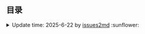 ## 目录

<details><summary>Update time: 2025-6-22 by <a href="https://github.com/yanyue404/issues2md">issues2md</a> :sunflower:</summary>

## 分类

- [**唯独基督**](#唯独基督)
- [**软件工程师的自我修养**](#软件工程师的自我修养)
- [**音乐爱好者**](#音乐爱好者)
- [**剪贴板**](#剪贴板)
- [**专题学习计划**](#专题学习计划)
- [**前端工程**](#前端工程)
- [**观点与感想**](#观点与感想)
- [**JavaScript**](#JavaScript)
- [**前端体系**](#前端体系)
- [**Css**](#Css)
- [**语思**](#语思)
- [**杂物间**](#杂物间)
- [**项目与业务**](#项目与业务)
- [**框架和类库**](#框架和类库)
- [**文学爱好者**](#文学爱好者)

## 文章

### 唯独基督

- [数算自己的日子](https://github.com/yanyue404/blog/issues/294) <span style="background: #e1f5fe; color: #0277bd; padding: 2px 6px; border-radius: 10px; font-size: 0.8em;">2025-04</span>
- [圣经是关乎神的](https://github.com/yanyue404/blog/issues/293) <span style="background: #e1f5fe; color: #0277bd; padding: 2px 6px; border-radius: 10px; font-size: 0.8em;">2025-03</span>
- [在短视频时代赎回光阴](https://github.com/yanyue404/blog/issues/291) <span style="background: #e1f5fe; color: #0277bd; padding: 2px 6px; border-radius: 10px; font-size: 0.8em;">2025-01</span>
- [耶稣基督的福音 —— 人生二路](https://github.com/yanyue404/blog/issues/253) <span style="background: #e1f5fe; color: #0277bd; padding: 2px 6px; border-radius: 10px; font-size: 0.8em;">2023-05</span>
- [传道书历次讲道回顾](https://github.com/yanyue404/blog/issues/238) <span style="background: #e1f5fe; color: #0277bd; padding: 2px 6px; border-radius: 10px; font-size: 0.8em;">2022-08</span>
- [婚前准备完全手册](https://github.com/yanyue404/blog/issues/237) <span style="background: #e1f5fe; color: #0277bd; padding: 2px 6px; border-radius: 10px; font-size: 0.8em;">2022-08</span>
- [被福音支配的婚姻](https://github.com/yanyue404/blog/issues/234) <span style="background: #e1f5fe; color: #0277bd; padding: 2px 6px; border-radius: 10px; font-size: 0.8em;">2022-07</span>
- [亲爱的，我愿你知](https://github.com/yanyue404/blog/issues/220) <span style="background: #e1f5fe; color: #0277bd; padding: 2px 6px; border-radius: 10px; font-size: 0.8em;">2021-10</span>
- [顺应神的命定](https://github.com/yanyue404/blog/issues/219) <span style="background: #e1f5fe; color: #0277bd; padding: 2px 6px; border-radius: 10px; font-size: 0.8em;">2021-08</span>
- [三个属灵的勇士 - 王明道](https://github.com/yanyue404/blog/issues/218) <span style="background: #e1f5fe; color: #0277bd; padding: 2px 6px; border-radius: 10px; font-size: 0.8em;">2021-08</span>
- [王明道先生的一篇勉词](https://github.com/yanyue404/blog/issues/217) <span style="background: #e1f5fe; color: #0277bd; padding: 2px 6px; border-radius: 10px; font-size: 0.8em;">2021-08</span>
- [十一奉献](https://github.com/yanyue404/blog/issues/216) <span style="background: #e1f5fe; color: #0277bd; padding: 2px 6px; border-radius: 10px; font-size: 0.8em;">2021-08</span>
- [不要自欺](https://github.com/yanyue404/blog/issues/215) <span style="background: #e1f5fe; color: #0277bd; padding: 2px 6px; border-radius: 10px; font-size: 0.8em;">2021-08</span>
- [《重生真义》王明道](https://github.com/yanyue404/blog/issues/214) <span style="background: #e1f5fe; color: #0277bd; padding: 2px 6px; border-radius: 10px; font-size: 0.8em;">2021-07</span>
- [未知死，焉懂活？](https://github.com/yanyue404/blog/issues/212) <span style="background: #e1f5fe; color: #0277bd; padding: 2px 6px; border-radius: 10px; font-size: 0.8em;">2021-07</span>
- [王明道文集精选卷一之生活中的“小事”](https://github.com/yanyue404/blog/issues/211) <span style="background: #e1f5fe; color: #0277bd; padding: 2px 6px; border-radius: 10px; font-size: 0.8em;">2021-07</span>
- [人想要的和神想给的](https://github.com/yanyue404/blog/issues/210) <span style="background: #e1f5fe; color: #0277bd; padding: 2px 6px; border-radius: 10px; font-size: 0.8em;">2021-07</span>
- [基督徒可以吃猪肉吗？](https://github.com/yanyue404/blog/issues/208) <span style="background: #e1f5fe; color: #0277bd; padding: 2px 6px; border-radius: 10px; font-size: 0.8em;">2021-06</span>
- [“天国” 与 “一切”](https://github.com/yanyue404/blog/issues/207) <span style="background: #e1f5fe; color: #0277bd; padding: 2px 6px; border-radius: 10px; font-size: 0.8em;">2021-06</span>
- [青岛“行”](https://github.com/yanyue404/blog/issues/205) <span style="background: #e1f5fe; color: #0277bd; padding: 2px 6px; border-radius: 10px; font-size: 0.8em;">2021-05</span>
- [长不大的教会大男孩（转载）](https://github.com/yanyue404/blog/issues/201) <span style="background: #e1f5fe; color: #0277bd; padding: 2px 6px; border-radius: 10px; font-size: 0.8em;">2021-01</span>
- [旧约概论之《传道书》](https://github.com/yanyue404/blog/issues/192) <span style="background: #e1f5fe; color: #0277bd; padding: 2px 6px; border-radius: 10px; font-size: 0.8em;">2020-11</span>
- [盟约 —— 基督与教会&丈夫与妻子](https://github.com/yanyue404/blog/issues/191) <span style="background: #e1f5fe; color: #0277bd; padding: 2px 6px; border-radius: 10px; font-size: 0.8em;">2020-10</span>
- [哈巴谷书 —— 诚实向上帝发问并得到了回应](https://github.com/yanyue404/blog/issues/165) <span style="background: #e1f5fe; color: #0277bd; padding: 2px 6px; border-radius: 10px; font-size: 0.8em;">2020-08</span>
- [何谓基督徒? —— 陈鸽](https://github.com/yanyue404/blog/issues/162) <span style="background: #e1f5fe; color: #0277bd; padding: 2px 6px; border-radius: 10px; font-size: 0.8em;">2020-08</span>
- [等候神的亮光](https://github.com/yanyue404/blog/issues/158) <span style="background: #e1f5fe; color: #0277bd; padding: 2px 6px; border-radius: 10px; font-size: 0.8em;">2020-07</span>
- [一个基督徒应该有的样式](https://github.com/yanyue404/blog/issues/139) <span style="background: #e1f5fe; color: #0277bd; padding: 2px 6px; border-radius: 10px; font-size: 0.8em;">2020-03</span>
- [和你一起来走进《圣经》](https://github.com/yanyue404/blog/issues/138) <span style="background: #e1f5fe; color: #0277bd; padding: 2px 6px; border-radius: 10px; font-size: 0.8em;">2020-03</span>
- [圣经故事](https://github.com/yanyue404/blog/issues/135) <span style="background: #e1f5fe; color: #0277bd; padding: 2px 6px; border-radius: 10px; font-size: 0.8em;">2020-03</span>
- [我们总是被提醒 ......](https://github.com/yanyue404/blog/issues/129) <span style="background: #e1f5fe; color: #0277bd; padding: 2px 6px; border-radius: 10px; font-size: 0.8em;">2020-02</span>
- [圣经中的教导 —— 当孝敬父母](https://github.com/yanyue404/blog/issues/112) <span style="background: #e1f5fe; color: #0277bd; padding: 2px 6px; border-radius: 10px; font-size: 0.8em;">2019-12</span>
- [我的心你要称颂耶和华 —— 旷野心理十讲](https://github.com/yanyue404/blog/issues/107) <span style="background: #e1f5fe; color: #0277bd; padding: 2px 6px; border-radius: 10px; font-size: 0.8em;">2019-11</span>
- [读经亮光](https://github.com/yanyue404/blog/issues/106) <span style="background: #e1f5fe; color: #0277bd; padding: 2px 6px; border-radius: 10px; font-size: 0.8em;">2019-11</span>
- [上帝十诫](https://github.com/yanyue404/blog/issues/105) <span style="background: #e1f5fe; color: #0277bd; padding: 2px 6px; border-radius: 10px; font-size: 0.8em;">2019-11</span>
- [存奴仆的心呢？存儿子的心呢？](https://github.com/yanyue404/blog/issues/97) <span style="background: #e1f5fe; color: #0277bd; padding: 2px 6px; border-radius: 10px; font-size: 0.8em;">2019-11</span>
- [我们是为了信仰 —— 坚决的态度与胜利的人生](https://github.com/yanyue404/blog/issues/81) <span style="background: #e1f5fe; color: #0277bd; padding: 2px 6px; border-radius: 10px; font-size: 0.8em;">2019-10</span>
- [我们是为了信仰 —— 顺从人呢？顺从神呢？](https://github.com/yanyue404/blog/issues/80) <span style="background: #e1f5fe; color: #0277bd; padding: 2px 6px; border-radius: 10px; font-size: 0.8em;">2019-10</span>
- [为爱守候立约](https://github.com/yanyue404/blog/issues/77) <span style="background: #e1f5fe; color: #0277bd; padding: 2px 6px; border-radius: 10px; font-size: 0.8em;">2019-10</span>
- [十一前的主日读经思考](https://github.com/yanyue404/blog/issues/76) <span style="background: #e1f5fe; color: #0277bd; padding: 2px 6px; border-radius: 10px; font-size: 0.8em;">2019-09</span>
- [你爱我吗？](https://github.com/yanyue404/blog/issues/61) <span style="background: #e1f5fe; color: #0277bd; padding: 2px 6px; border-radius: 10px; font-size: 0.8em;">2019-09</span>
- [九江行 ](https://github.com/yanyue404/blog/issues/60) <span style="background: #e1f5fe; color: #0277bd; padding: 2px 6px; border-radius: 10px; font-size: 0.8em;">2019-09</span>
- [保持生命健康的七个元素](https://github.com/yanyue404/blog/issues/59) <span style="background: #e1f5fe; color: #0277bd; padding: 2px 6px; border-radius: 10px; font-size: 0.8em;">2019-09</span>
- [恩典卡](https://github.com/yanyue404/blog/issues/58) <span style="background: #e1f5fe; color: #0277bd; padding: 2px 6px; border-radius: 10px; font-size: 0.8em;">2019-09</span>
- [路得记经文分享](https://github.com/yanyue404/blog/issues/57) <span style="background: #e1f5fe; color: #0277bd; padding: 2px 6px; border-radius: 10px; font-size: 0.8em;">2019-09</span>
- [危机，益处，寻求神](https://github.com/yanyue404/blog/issues/56) <span style="background: #e1f5fe; color: #0277bd; padding: 2px 6px; border-radius: 10px; font-size: 0.8em;">2019-09</span>
- [Rainbow 计划 (下)](https://github.com/yanyue404/blog/issues/55) <span style="background: #e1f5fe; color: #0277bd; padding: 2px 6px; border-radius: 10px; font-size: 0.8em;">2019-09</span>
- [Rainbow 计划 (上) ](https://github.com/yanyue404/blog/issues/54) <span style="background: #e1f5fe; color: #0277bd; padding: 2px 6px; border-radius: 10px; font-size: 0.8em;">2019-09</span>
- [人生次序](https://github.com/yanyue404/blog/issues/53) <span style="background: #e1f5fe; color: #0277bd; padding: 2px 6px; border-radius: 10px; font-size: 0.8em;">2019-09</span>

### 软件工程师的自我修养

- [Cursor 教程](https://github.com/yanyue404/blog/issues/292) <span style="background: #e1f5fe; color: #0277bd; padding: 2px 6px; border-radius: 10px; font-size: 0.8em;">2025-03</span>
- [AI 应用全指南：免费使用、ChatGPT API 和疑问解答一网打尽](https://github.com/yanyue404/blog/issues/278) <span style="background: #e1f5fe; color: #0277bd; padding: 2px 6px; border-radius: 10px; font-size: 0.8em;">2024-07</span>
- [记录一次 watchEffect 错用导致的 “RangeError: Maximum call stack size exceeded”](https://github.com/yanyue404/blog/issues/276) <span style="background: #e1f5fe; color: #0277bd; padding: 2px 6px; border-radius: 10px; font-size: 0.8em;">2024-05</span>
- [如何使用 LogicFlow 逻辑编排数据控制业务流](https://github.com/yanyue404/blog/issues/273) <span style="background: #e1f5fe; color: #0277bd; padding: 2px 6px; border-radius: 10px; font-size: 0.8em;">2024-04</span>
- [终端代理配置指南](https://github.com/yanyue404/blog/issues/270) <span style="background: #e1f5fe; color: #0277bd; padding: 2px 6px; border-radius: 10px; font-size: 0.8em;">2024-02</span>
- [如何调试 Node.js 程序？](https://github.com/yanyue404/blog/issues/261) <span style="background: #e1f5fe; color: #0277bd; padding: 2px 6px; border-radius: 10px; font-size: 0.8em;">2023-08</span>
- [前端调试技巧之 ChromeDevTools 调试](https://github.com/yanyue404/blog/issues/255) <span style="background: #e1f5fe; color: #0277bd; padding: 2px 6px; border-radius: 10px; font-size: 0.8em;">2023-07</span>
- [累死累活做业务，绩效还不怎么样，我只能帮你到这了……（转载）](https://github.com/yanyue404/blog/issues/226) <span style="background: #e1f5fe; color: #0277bd; padding: 2px 6px; border-radius: 10px; font-size: 0.8em;">2022-03</span>
- [如何用 VS Code 调试项目代码](https://github.com/yanyue404/blog/issues/225) <span style="background: #e1f5fe; color: #0277bd; padding: 2px 6px; border-radius: 10px; font-size: 0.8em;">2022-03</span>
- [Shell (Bash) 脚本编写实例](https://github.com/yanyue404/blog/issues/221) <span style="background: #e1f5fe; color: #0277bd; padding: 2px 6px; border-radius: 10px; font-size: 0.8em;">2021-10</span>
- [《编程之道》 (Tao of Programming) 最新中英双语版](https://github.com/yanyue404/blog/issues/198) <span style="background: #e1f5fe; color: #0277bd; padding: 2px 6px; border-radius: 10px; font-size: 0.8em;">2020-11</span>
- [VS Code 编辑器配置](https://github.com/yanyue404/blog/issues/185) <span style="background: #e1f5fe; color: #0277bd; padding: 2px 6px; border-radius: 10px; font-size: 0.8em;">2020-09</span>
- [你是一个新毕业的软件工程师（译文）](https://github.com/yanyue404/blog/issues/177) <span style="background: #e1f5fe; color: #0277bd; padding: 2px 6px; border-radius: 10px; font-size: 0.8em;">2020-08</span>
- [我的 markdown 写作风格改进 ：以《中文技术文档的写作规范》为标准](https://github.com/yanyue404/blog/issues/171) <span style="background: #e1f5fe; color: #0277bd; padding: 2px 6px; border-radius: 10px; font-size: 0.8em;">2020-08</span>
- [面试如何与 HR 谈薪资](https://github.com/yanyue404/blog/issues/170) <span style="background: #e1f5fe; color: #0277bd; padding: 2px 6px; border-radius: 10px; font-size: 0.8em;">2020-08</span>
- [小而美的工具为你的开发体验加分](https://github.com/yanyue404/blog/issues/168) <span style="background: #e1f5fe; color: #0277bd; padding: 2px 6px; border-radius: 10px; font-size: 0.8em;">2020-08</span>
- [不要自称为程序员（转贴）](https://github.com/yanyue404/blog/issues/166) <span style="background: #e1f5fe; color: #0277bd; padding: 2px 6px; border-radius: 10px; font-size: 0.8em;">2020-08</span>
- [Sql 入门教程](https://github.com/yanyue404/blog/issues/163) <span style="background: #e1f5fe; color: #0277bd; padding: 2px 6px; border-radius: 10px; font-size: 0.8em;">2020-08</span>
- [常用 Git 命令清单](https://github.com/yanyue404/blog/issues/160) <span style="background: #e1f5fe; color: #0277bd; padding: 2px 6px; border-radius: 10px; font-size: 0.8em;">2020-07</span>
- [下一份技术简历的 8 个技巧（译文）](https://github.com/yanyue404/blog/issues/154) <span style="background: #e1f5fe; color: #0277bd; padding: 2px 6px; border-radius: 10px; font-size: 0.8em;">2020-07</span>
- [给 windows 右键做加减法](https://github.com/yanyue404/blog/issues/153) <span style="background: #e1f5fe; color: #0277bd; padding: 2px 6px; border-radius: 10px; font-size: 0.8em;">2020-07</span>
- [Github 无法访问解决办法](https://github.com/yanyue404/blog/issues/146) <span style="background: #e1f5fe; color: #0277bd; padding: 2px 6px; border-radius: 10px; font-size: 0.8em;">2020-06</span>
- [图片集](https://github.com/yanyue404/blog/issues/142) <span style="background: #e1f5fe; color: #0277bd; padding: 2px 6px; border-radius: 10px; font-size: 0.8em;">2020-05</span>
- [《程序员的职业素养》之时间管理](https://github.com/yanyue404/blog/issues/140) <span style="background: #e1f5fe; color: #0277bd; padding: 2px 6px; border-radius: 10px; font-size: 0.8em;">2020-03</span>
- [《程序员的职业素养》之专业主义](https://github.com/yanyue404/blog/issues/137) <span style="background: #e1f5fe; color: #0277bd; padding: 2px 6px; border-radius: 10px; font-size: 0.8em;">2020-03</span>
- [DIY 笔电升级指南](https://github.com/yanyue404/blog/issues/134) <span style="background: #e1f5fe; color: #0277bd; padding: 2px 6px; border-radius: 10px; font-size: 0.8em;">2020-02</span>
- [win10 触控板效率提升](https://github.com/yanyue404/blog/issues/133) <span style="background: #e1f5fe; color: #0277bd; padding: 2px 6px; border-radius: 10px; font-size: 0.8em;">2020-02</span>
- [谷歌浏览器脱离鼠标使用键盘操作更快速 —— Vimium](https://github.com/yanyue404/blog/issues/132) <span style="background: #e1f5fe; color: #0277bd; padding: 2px 6px; border-radius: 10px; font-size: 0.8em;">2020-02</span>
- [停止学习框架（译文）](https://github.com/yanyue404/blog/issues/123) <span style="background: #e1f5fe; color: #0277bd; padding: 2px 6px; border-radius: 10px; font-size: 0.8em;">2020-01</span>
- [Git 使用进阶](https://github.com/yanyue404/blog/issues/117) <span style="background: #e1f5fe; color: #0277bd; padding: 2px 6px; border-radius: 10px; font-size: 0.8em;">2020-01</span>
- [node 爬虫手记](https://github.com/yanyue404/blog/issues/116) <span style="background: #e1f5fe; color: #0277bd; padding: 2px 6px; border-radius: 10px; font-size: 0.8em;">2019-12</span>
- [前端单元测试](https://github.com/yanyue404/blog/issues/110) <span style="background: #e1f5fe; color: #0277bd; padding: 2px 6px; border-radius: 10px; font-size: 0.8em;">2019-11</span>
- [如何学习开源项目甚至发起 PR ？](https://github.com/yanyue404/blog/issues/109) <span style="background: #e1f5fe; color: #0277bd; padding: 2px 6px; border-radius: 10px; font-size: 0.8em;">2019-11</span>
- [互联网行业术语纪录](https://github.com/yanyue404/blog/issues/94) <span style="background: #e1f5fe; color: #0277bd; padding: 2px 6px; border-radius: 10px; font-size: 0.8em;">2019-10</span>
- [联想天逸 300-15 升级(后记)](https://github.com/yanyue404/blog/issues/89) <span style="background: #e1f5fe; color: #0277bd; padding: 2px 6px; border-radius: 10px; font-size: 0.8em;">2019-10</span>
- [同步你的 Github fork](https://github.com/yanyue404/blog/issues/48) <span style="background: #e1f5fe; color: #0277bd; padding: 2px 6px; border-radius: 10px; font-size: 0.8em;">2019-05</span>
- [如果你抢不到回家的火车票，那么你知道“分流”吗？](https://github.com/yanyue404/blog/issues/45) <span style="background: #e1f5fe; color: #0277bd; padding: 2px 6px; border-radius: 10px; font-size: 0.8em;">2019-01</span>
- [玩好 Terminal 终端](https://github.com/yanyue404/blog/issues/42) <span style="background: #e1f5fe; color: #0277bd; padding: 2px 6px; border-radius: 10px; font-size: 0.8em;">2018-09</span>
- [开发环境的搭建](https://github.com/yanyue404/blog/issues/3) <span style="background: #e1f5fe; color: #0277bd; padding: 2px 6px; border-radius: 10px; font-size: 0.8em;">2018-02</span>
- [Git+Github 的正确姿势](https://github.com/yanyue404/blog/issues/2) <span style="background: #e1f5fe; color: #0277bd; padding: 2px 6px; border-radius: 10px; font-size: 0.8em;">2018-02</span>
- [git 入门与实践](https://github.com/yanyue404/blog/issues/1) <span style="background: #e1f5fe; color: #0277bd; padding: 2px 6px; border-radius: 10px; font-size: 0.8em;">2018-02</span>

### 音乐爱好者

- [经典重现](https://github.com/yanyue404/blog/issues/290) <span style="background: #e1f5fe; color: #0277bd; padding: 2px 6px; border-radius: 10px; font-size: 0.8em;">2024-12</span>
- [一粒芥菜种子（进入社会）](https://github.com/yanyue404/blog/issues/197) <span style="background: #e1f5fe; color: #0277bd; padding: 2px 6px; border-radius: 10px; font-size: 0.8em;">2020-11</span>
- [无损音乐资源](https://github.com/yanyue404/blog/issues/184) <span style="background: #e1f5fe; color: #0277bd; padding: 2px 6px; border-radius: 10px; font-size: 0.8em;">2020-09</span>
- [倒數](https://github.com/yanyue404/blog/issues/175) <span style="background: #e1f5fe; color: #0277bd; padding: 2px 6px; border-radius: 10px; font-size: 0.8em;">2020-08</span>
- [我关注的歌友](https://github.com/yanyue404/blog/issues/173) <span style="background: #e1f5fe; color: #0277bd; padding: 2px 6px; border-radius: 10px; font-size: 0.8em;">2020-08</span>
- [爱情是何滋味](https://github.com/yanyue404/blog/issues/156) <span style="background: #e1f5fe; color: #0277bd; padding: 2px 6px; border-radius: 10px; font-size: 0.8em;">2020-07</span>
- [这一生最美的祝福（大学颂）](https://github.com/yanyue404/blog/issues/141) <span style="background: #e1f5fe; color: #0277bd; padding: 2px 6px; border-radius: 10px; font-size: 0.8em;">2020-03</span>
- [誰還未覺醒](https://github.com/yanyue404/blog/issues/136) <span style="background: #e1f5fe; color: #0277bd; padding: 2px 6px; border-radius: 10px; font-size: 0.8em;">2020-03</span>
- [主是我君王，我是主兵将（儿时记忆）](https://github.com/yanyue404/blog/issues/125) <span style="background: #e1f5fe; color: #0277bd; padding: 2px 6px; border-radius: 10px; font-size: 0.8em;">2020-01</span>
- [我的歌单](https://github.com/yanyue404/blog/issues/62) <span style="background: #e1f5fe; color: #0277bd; padding: 2px 6px; border-radius: 10px; font-size: 0.8em;">2019-09</span>

### 剪贴板

- [为什么俺推荐 Python](https://github.com/yanyue404/blog/issues/289) <span style="background: #e1f5fe; color: #0277bd; padding: 2px 6px; border-radius: 10px; font-size: 0.8em;">2024-12</span>
- [前端架构师亲述：前端工程师成长之路的 N 问 及 回答（转贴）](https://github.com/yanyue404/blog/issues/277) <span style="background: #e1f5fe; color: #0277bd; padding: 2px 6px; border-radius: 10px; font-size: 0.8em;">2024-05</span>
- [技术债务，到底应该怎么还？](https://github.com/yanyue404/blog/issues/267) <span style="background: #e1f5fe; color: #0277bd; padding: 2px 6px; border-radius: 10px; font-size: 0.8em;">2023-12</span>
- [学习方法](https://github.com/yanyue404/blog/issues/265) <span style="background: #e1f5fe; color: #0277bd; padding: 2px 6px; border-radius: 10px; font-size: 0.8em;">2023-09</span>
- [书评（多篇）](https://github.com/yanyue404/blog/issues/260) <span style="background: #e1f5fe; color: #0277bd; padding: 2px 6px; border-radius: 10px; font-size: 0.8em;">2023-08</span>
- [IT 大牛谈编程语言（网文 3 篇）](https://github.com/yanyue404/blog/issues/259) <span style="background: #e1f5fe; color: #0277bd; padding: 2px 6px; border-radius: 10px; font-size: 0.8em;">2023-08</span>
- [关于人生（网文 3 篇）](https://github.com/yanyue404/blog/issues/258) <span style="background: #e1f5fe; color: #0277bd; padding: 2px 6px; border-radius: 10px; font-size: 0.8em;">2023-08</span>
- [如何成为优秀开发人员（系列）](https://github.com/yanyue404/blog/issues/257) <span style="background: #e1f5fe; color: #0277bd; padding: 2px 6px; border-radius: 10px; font-size: 0.8em;">2023-08</span>
- [学习技术的三部曲：WHAT、HOW、WHY](https://github.com/yanyue404/blog/issues/256) <span style="background: #e1f5fe; color: #0277bd; padding: 2px 6px; border-radius: 10px; font-size: 0.8em;">2023-07</span>
- [一个程序员的成长之路（转贴）](https://github.com/yanyue404/blog/issues/200) <span style="background: #e1f5fe; color: #0277bd; padding: 2px 6px; border-radius: 10px; font-size: 0.8em;">2020-12</span>
- [如何理解当代中国----《十亿消费者》读后感（转贴）](https://github.com/yanyue404/blog/issues/183) <span style="background: #e1f5fe; color: #0277bd; padding: 2px 6px; border-radius: 10px; font-size: 0.8em;">2020-09</span>
- [你的命运不是一只骡子（转贴）](https://github.com/yanyue404/blog/issues/179) <span style="background: #e1f5fe; color: #0277bd; padding: 2px 6px; border-radius: 10px; font-size: 0.8em;">2020-09</span>
- [ 如果不是山穷水尽，请不要做某团外卖骑手（转贴）](https://github.com/yanyue404/blog/issues/176) <span style="background: #e1f5fe; color: #0277bd; padding: 2px 6px; border-radius: 10px; font-size: 0.8em;">2020-08</span>
- [我的十年回顾（转贴）](https://github.com/yanyue404/blog/issues/174) <span style="background: #e1f5fe; color: #0277bd; padding: 2px 6px; border-radius: 10px; font-size: 0.8em;">2020-08</span>
- [为官之道（转贴）](https://github.com/yanyue404/blog/issues/172) <span style="background: #e1f5fe; color: #0277bd; padding: 2px 6px; border-radius: 10px; font-size: 0.8em;">2020-08</span>
- [深水洞潜历险记](https://github.com/yanyue404/blog/issues/164) <span style="background: #e1f5fe; color: #0277bd; padding: 2px 6px; border-radius: 10px; font-size: 0.8em;">2020-08</span>
- [一个老程序员的 30 年生涯回顾（译文）](https://github.com/yanyue404/blog/issues/119) <span style="background: #e1f5fe; color: #0277bd; padding: 2px 6px; border-radius: 10px; font-size: 0.8em;">2020-01</span>

### 专题学习计划

- [比较 SSR 框架 Next.js 和 Nuxt.js 的语法](https://github.com/yanyue404/blog/issues/288) <span style="background: #e1f5fe; color: #0277bd; padding: 2px 6px; border-radius: 10px; font-size: 0.8em;">2024-11</span>
- [跟着 Vant Dialog 学习函数调用使用组件](https://github.com/yanyue404/blog/issues/268) <span style="background: #e1f5fe; color: #0277bd; padding: 2px 6px; border-radius: 10px; font-size: 0.8em;">2024-01</span>
- [渐进式学前端算法](https://github.com/yanyue404/blog/issues/252) <span style="background: #e1f5fe; color: #0277bd; padding: 2px 6px; border-radius: 10px; font-size: 0.8em;">2023-04</span>
- [vant2 popup 源码学习](https://github.com/yanyue404/blog/issues/250) <span style="background: #e1f5fe; color: #0277bd; padding: 2px 6px; border-radius: 10px; font-size: 0.8em;">2023-03</span>
- [前端常见需求的解决方案 —— 玩转异步](https://github.com/yanyue404/blog/issues/248) <span style="background: #e1f5fe; color: #0277bd; padding: 2px 6px; border-radius: 10px; font-size: 0.8em;">2023-03</span>
- [正则手记——方法篇](https://github.com/yanyue404/blog/issues/245) <span style="background: #e1f5fe; color: #0277bd; padding: 2px 6px; border-radius: 10px; font-size: 0.8em;">2022-11</span>
- [正则手记——实例篇](https://github.com/yanyue404/blog/issues/230) <span style="background: #e1f5fe; color: #0277bd; padding: 2px 6px; border-radius: 10px; font-size: 0.8em;">2022-06</span>
- [正则手记——语法篇](https://github.com/yanyue404/blog/issues/113) <span style="background: #e1f5fe; color: #0277bd; padding: 2px 6px; border-radius: 10px; font-size: 0.8em;">2019-12</span>

### 前端工程

- [关于前端基建的思考（转载）](https://github.com/yanyue404/blog/issues/287) <span style="background: #e1f5fe; color: #0277bd; padding: 2px 6px; border-radius: 10px; font-size: 0.8em;">2024-10</span>
- [深入看透低代码（转载）](https://github.com/yanyue404/blog/issues/286) <span style="background: #e1f5fe; color: #0277bd; padding: 2px 6px; border-radius: 10px; font-size: 0.8em;">2024-10</span>
- [持续集成：使用 Jenkins REST API 进行远程构建与状态查询](https://github.com/yanyue404/blog/issues/284) <span style="background: #e1f5fe; color: #0277bd; padding: 2px 6px; border-radius: 10px; font-size: 0.8em;">2024-10</span>
- [JSON Schema 全景漫游](https://github.com/yanyue404/blog/issues/282) <span style="background: #e1f5fe; color: #0277bd; padding: 2px 6px; border-radius: 10px; font-size: 0.8em;">2024-09</span>
- [JSON 与 JSON Schema：从结构到规范的转换之旅](https://github.com/yanyue404/blog/issues/281) <span style="background: #e1f5fe; color: #0277bd; padding: 2px 6px; border-radius: 10px; font-size: 0.8em;">2024-09</span>
- [让低代码开发更稳健：Vue 3 组件测试实战—Jest 与 @vue/test-utils 的结合](https://github.com/yanyue404/blog/issues/280) <span style="background: #e1f5fe; color: #0277bd; padding: 2px 6px; border-radius: 10px; font-size: 0.8em;">2024-09</span>
- [跨版本兼容：构建支持 Vue 2 和 Vue 3 的通用组件](https://github.com/yanyue404/blog/issues/279) <span style="background: #e1f5fe; color: #0277bd; padding: 2px 6px; border-radius: 10px; font-size: 0.8em;">2024-08</span>
- [你不知道的 Nuxt Module](https://github.com/yanyue404/blog/issues/263) <span style="background: #e1f5fe; color: #0277bd; padding: 2px 6px; border-radius: 10px; font-size: 0.8em;">2023-08</span>
- [如何本地预览前端应用的产物 dist 文件](https://github.com/yanyue404/blog/issues/262) <span style="background: #e1f5fe; color: #0277bd; padding: 2px 6px; border-radius: 10px; font-size: 0.8em;">2023-08</span>
- [对前端工程化的理解](https://github.com/yanyue404/blog/issues/244) <span style="background: #e1f5fe; color: #0277bd; padding: 2px 6px; border-radius: 10px; font-size: 0.8em;">2022-10</span>
- [代码规范方案落地](https://github.com/yanyue404/blog/issues/242) <span style="background: #e1f5fe; color: #0277bd; padding: 2px 6px; border-radius: 10px; font-size: 0.8em;">2022-10</span>
- [从前端工程的角度进行性能优化](https://github.com/yanyue404/blog/issues/241) <span style="background: #e1f5fe; color: #0277bd; padding: 2px 6px; border-radius: 10px; font-size: 0.8em;">2022-10</span>
- [Node.js 开发中的版本与源管理：nvm 与 nrm 的使用技巧](https://github.com/yanyue404/blog/issues/240) <span style="background: #e1f5fe; color: #0277bd; padding: 2px 6px; border-radius: 10px; font-size: 0.8em;">2022-09</span>
- [揭秘 SSR 服务端渲染](https://github.com/yanyue404/blog/issues/239) <span style="background: #e1f5fe; color: #0277bd; padding: 2px 6px; border-radius: 10px; font-size: 0.8em;">2022-08</span>
- [Git-Repo 多仓库项目模块管理之子模块](https://github.com/yanyue404/blog/issues/228) <span style="background: #e1f5fe; color: #0277bd; padding: 2px 6px; border-radius: 10px; font-size: 0.8em;">2022-04</span>
- [统一团队代码风格方案：Prettier + ESlint + CommitLint](https://github.com/yanyue404/blog/issues/213) <span style="background: #e1f5fe; color: #0277bd; padding: 2px 6px; border-radius: 10px; font-size: 0.8em;">2021-07</span>
- [Whistle 使用教程](https://github.com/yanyue404/blog/issues/204) <span style="background: #e1f5fe; color: #0277bd; padding: 2px 6px; border-radius: 10px; font-size: 0.8em;">2021-04</span>
- [Vue SSR 技术栈 —— Nuxt 项目优化实践](https://github.com/yanyue404/blog/issues/202) <span style="background: #e1f5fe; color: #0277bd; padding: 2px 6px; border-radius: 10px; font-size: 0.8em;">2021-02</span>
- [Git 自定义 merge 合并策略](https://github.com/yanyue404/blog/issues/180) <span style="background: #e1f5fe; color: #0277bd; padding: 2px 6px; border-radius: 10px; font-size: 0.8em;">2020-09</span>
- [Git 分支管理模型团队规范](https://github.com/yanyue404/blog/issues/169) <span style="background: #e1f5fe; color: #0277bd; padding: 2px 6px; border-radius: 10px; font-size: 0.8em;">2020-08</span>
- [持续集成自动化部署软件](https://github.com/yanyue404/blog/issues/148) <span style="background: #e1f5fe; color: #0277bd; padding: 2px 6px; border-radius: 10px; font-size: 0.8em;">2020-06</span>
- [定制你的专属 Vue 组件库](https://github.com/yanyue404/blog/issues/145) <span style="background: #e1f5fe; color: #0277bd; padding: 2px 6px; border-radius: 10px; font-size: 0.8em;">2020-06</span>
- [Vue CLI 定制移动端脚手架功能点概要](https://github.com/yanyue404/blog/issues/143) <span style="background: #e1f5fe; color: #0277bd; padding: 2px 6px; border-radius: 10px; font-size: 0.8em;">2020-05</span>
- [jstraining - 全栈工程师培训材料（转载）](https://github.com/yanyue404/blog/issues/102) <span style="background: #e1f5fe; color: #0277bd; padding: 2px 6px; border-radius: 10px; font-size: 0.8em;">2019-11</span>
- [前端模拟 api 数据的两种方式](https://github.com/yanyue404/blog/issues/25) <span style="background: #e1f5fe; color: #0277bd; padding: 2px 6px; border-radius: 10px; font-size: 0.8em;">2018-05</span>
- [全面解析 Node.js 的包管理：npm、yarn 和 pnpm 的使用](https://github.com/yanyue404/blog/issues/7) <span style="background: #e1f5fe; color: #0277bd; padding: 2px 6px; border-radius: 10px; font-size: 0.8em;">2018-02</span>

### 观点与感想

- [学习理财](https://github.com/yanyue404/blog/issues/285) <span style="background: #e1f5fe; color: #0277bd; padding: 2px 6px; border-radius: 10px; font-size: 0.8em;">2024-10</span>
- [彩虹之恋](https://github.com/yanyue404/blog/issues/203) <span style="background: #e1f5fe; color: #0277bd; padding: 2px 6px; border-radius: 10px; font-size: 0.8em;">2021-02</span>
- [新见与旧闻](https://github.com/yanyue404/blog/issues/93) <span style="background: #e1f5fe; color: #0277bd; padding: 2px 6px; border-radius: 10px; font-size: 0.8em;">2019-10</span>
- [假如今天成为我生命的最后一天](https://github.com/yanyue404/blog/issues/91) <span style="background: #e1f5fe; color: #0277bd; padding: 2px 6px; border-radius: 10px; font-size: 0.8em;">2019-10</span>
- [2019 年终总结（冲刺版）](https://github.com/yanyue404/blog/issues/88) <span style="background: #e1f5fe; color: #0277bd; padding: 2px 6px; border-radius: 10px; font-size: 0.8em;">2019-10</span>
- [选择一个软件外包公司入职须知](https://github.com/yanyue404/blog/issues/84) <span style="background: #e1f5fe; color: #0277bd; padding: 2px 6px; border-radius: 10px; font-size: 0.8em;">2019-10</span>
- [《丑陋的中国人》反思](https://github.com/yanyue404/blog/issues/83) <span style="background: #e1f5fe; color: #0277bd; padding: 2px 6px; border-radius: 10px; font-size: 0.8em;">2019-10</span>
- [交城站](https://github.com/yanyue404/blog/issues/78) <span style="background: #e1f5fe; color: #0277bd; padding: 2px 6px; border-radius: 10px; font-size: 0.8em;">2019-10</span>
- [主的道是完全的](https://github.com/yanyue404/blog/issues/72) <span style="background: #e1f5fe; color: #0277bd; padding: 2px 6px; border-radius: 10px; font-size: 0.8em;">2019-09</span>
- [漂在旧金山](https://github.com/yanyue404/blog/issues/65) <span style="background: #e1f5fe; color: #0277bd; padding: 2px 6px; border-radius: 10px; font-size: 0.8em;">2019-09</span>
- [怎样来看新闻？](https://github.com/yanyue404/blog/issues/52) <span style="background: #e1f5fe; color: #0277bd; padding: 2px 6px; border-radius: 10px; font-size: 0.8em;">2019-08</span>
- [2018 年终总结](https://github.com/yanyue404/blog/issues/46) <span style="background: #e1f5fe; color: #0277bd; padding: 2px 6px; border-radius: 10px; font-size: 0.8em;">2019-01</span>
- [信 望 爱](https://github.com/yanyue404/blog/issues/41) <span style="background: #e1f5fe; color: #0277bd; padding: 2px 6px; border-radius: 10px; font-size: 0.8em;">2018-08</span>
- [我到底为什么要使用 react 等前端框架？](https://github.com/yanyue404/blog/issues/32) <span style="background: #e1f5fe; color: #0277bd; padding: 2px 6px; border-radius: 10px; font-size: 0.8em;">2018-05</span>

### JavaScript

- [对象排序示例及在 Vue 中的实际应用](https://github.com/yanyue404/blog/issues/283) <span style="background: #e1f5fe; color: #0277bd; padding: 2px 6px; border-radius: 10px; font-size: 0.8em;">2024-09</span>
- [汉字与 Unicode 码的相互转化](https://github.com/yanyue404/blog/issues/272) <span style="background: #e1f5fe; color: #0277bd; padding: 2px 6px; border-radius: 10px; font-size: 0.8em;">2024-04</span>
- [公民身份证号码的正则表达式要点](https://github.com/yanyue404/blog/issues/271) <span style="background: #e1f5fe; color: #0277bd; padding: 2px 6px; border-radius: 10px; font-size: 0.8em;">2024-02</span>
- [编程范式简介（转载）](https://github.com/yanyue404/blog/issues/264) <span style="background: #e1f5fe; color: #0277bd; padding: 2px 6px; border-radius: 10px; font-size: 0.8em;">2023-09</span>
- [JavaScript 编程技巧](https://github.com/yanyue404/blog/issues/251) <span style="background: #e1f5fe; color: #0277bd; padding: 2px 6px; border-radius: 10px; font-size: 0.8em;">2023-03</span>
- [你不知道的 Web API](https://github.com/yanyue404/blog/issues/246) <span style="background: #e1f5fe; color: #0277bd; padding: 2px 6px; border-radius: 10px; font-size: 0.8em;">2022-11</span>
- [Promise 实现 （从简易版到符合 Promise A+规范）](https://github.com/yanyue404/blog/issues/229) <span style="background: #e1f5fe; color: #0277bd; padding: 2px 6px; border-radius: 10px; font-size: 0.8em;">2022-05</span>
- [ES6 之不完全使用](https://github.com/yanyue404/blog/issues/181) <span style="background: #e1f5fe; color: #0277bd; padding: 2px 6px; border-radius: 10px; font-size: 0.8em;">2020-09</span>
- [Promise API 实践](https://github.com/yanyue404/blog/issues/150) <span style="background: #e1f5fe; color: #0277bd; padding: 2px 6px; border-radius: 10px; font-size: 0.8em;">2020-07</span>
- [JavaScript 数组 API](https://github.com/yanyue404/blog/issues/131) <span style="background: #e1f5fe; color: #0277bd; padding: 2px 6px; border-radius: 10px; font-size: 0.8em;">2020-02</span>
- [JavaScript：核心 - 第二版（译文）](https://github.com/yanyue404/blog/issues/124) <span style="background: #e1f5fe; color: #0277bd; padding: 2px 6px; border-radius: 10px; font-size: 0.8em;">2020-01</span>
- [递归算法](https://github.com/yanyue404/blog/issues/118) <span style="background: #e1f5fe; color: #0277bd; padding: 2px 6px; border-radius: 10px; font-size: 0.8em;">2020-01</span>
- [你有用对 async/await 吗？](https://github.com/yanyue404/blog/issues/104) <span style="background: #e1f5fe; color: #0277bd; padding: 2px 6px; border-radius: 10px; font-size: 0.8em;">2019-11</span>
- [手把手教你用原生 JavaScript 造轮子——分页器](https://github.com/yanyue404/blog/issues/99) <span style="background: #e1f5fe; color: #0277bd; padding: 2px 6px; border-radius: 10px; font-size: 0.8em;">2019-11</span>
- [节流与防抖如何区分？](https://github.com/yanyue404/blog/issues/74) <span style="background: #e1f5fe; color: #0277bd; padding: 2px 6px; border-radius: 10px; font-size: 0.8em;">2019-09</span>
- [理解 JS 中的闭包](https://github.com/yanyue404/blog/issues/73) <span style="background: #e1f5fe; color: #0277bd; padding: 2px 6px; border-radius: 10px; font-size: 0.8em;">2019-09</span>
- [Javascript 双等与三等的布尔值比较](https://github.com/yanyue404/blog/issues/44) <span style="background: #e1f5fe; color: #0277bd; padding: 2px 6px; border-radius: 10px; font-size: 0.8em;">2018-12</span>
- [JavaScript 运行机制详述：Event Loop](https://github.com/yanyue404/blog/issues/30) <span style="background: #e1f5fe; color: #0277bd; padding: 2px 6px; border-radius: 10px; font-size: 0.8em;">2018-05</span>
- [JavaScript 常用设计模式](https://github.com/yanyue404/blog/issues/26) <span style="background: #e1f5fe; color: #0277bd; padding: 2px 6px; border-radius: 10px; font-size: 0.8em;">2018-05</span>
- [Javascript 模块化](https://github.com/yanyue404/blog/issues/23) <span style="background: #e1f5fe; color: #0277bd; padding: 2px 6px; border-radius: 10px; font-size: 0.8em;">2018-04</span>
- [排序算法](https://github.com/yanyue404/blog/issues/22) <span style="background: #e1f5fe; color: #0277bd; padding: 2px 6px; border-radius: 10px; font-size: 0.8em;">2018-04</span>
- [Javascript 中的 this 指向](https://github.com/yanyue404/blog/issues/18) <span style="background: #e1f5fe; color: #0277bd; padding: 2px 6px; border-radius: 10px; font-size: 0.8em;">2018-03</span>
- [Javascript 的继承与原型链](https://github.com/yanyue404/blog/issues/17) <span style="background: #e1f5fe; color: #0277bd; padding: 2px 6px; border-radius: 10px; font-size: 0.8em;">2018-03</span>
- [Javascript 编程风格修正](https://github.com/yanyue404/blog/issues/11) <span style="background: #e1f5fe; color: #0277bd; padding: 2px 6px; border-radius: 10px; font-size: 0.8em;">2018-03</span>
- [函数声明和函数表达式的区别](https://github.com/yanyue404/blog/issues/10) <span style="background: #e1f5fe; color: #0277bd; padding: 2px 6px; border-radius: 10px; font-size: 0.8em;">2018-03</span>
- [跨域请求数据](https://github.com/yanyue404/blog/issues/8) <span style="background: #e1f5fe; color: #0277bd; padding: 2px 6px; border-radius: 10px; font-size: 0.8em;">2018-02</span>
- [Javascript 之深浅拷贝](https://github.com/yanyue404/blog/issues/6) <span style="background: #e1f5fe; color: #0277bd; padding: 2px 6px; border-radius: 10px; font-size: 0.8em;">2018-02</span>
- [JavaScript 传参技巧总结](https://github.com/yanyue404/blog/issues/5) <span style="background: #e1f5fe; color: #0277bd; padding: 2px 6px; border-radius: 10px; font-size: 0.8em;">2018-02</span>

### 前端体系

- [构建前端知识体系 —— TypeScript 篇](https://github.com/yanyue404/blog/issues/275) <span style="background: #e1f5fe; color: #0277bd; padding: 2px 6px; border-radius: 10px; font-size: 0.8em;">2024-05</span>
- [Vue 源码解读 —— 探索 Vue.js 内部运行机制](https://github.com/yanyue404/blog/issues/274) <span style="background: #e1f5fe; color: #0277bd; padding: 2px 6px; border-radius: 10px; font-size: 0.8em;">2024-05</span>
- [一名【合格】前端工程师的自检清单（转载）](https://github.com/yanyue404/blog/issues/243) <span style="background: #e1f5fe; color: #0277bd; padding: 2px 6px; border-radius: 10px; font-size: 0.8em;">2022-10</span>
- [前端应用部署需知](https://github.com/yanyue404/blog/issues/236) <span style="background: #e1f5fe; color: #0277bd; padding: 2px 6px; border-radius: 10px; font-size: 0.8em;">2022-08</span>
- [前端开发者需要了解的微信生态](https://github.com/yanyue404/blog/issues/235) <span style="background: #e1f5fe; color: #0277bd; padding: 2px 6px; border-radius: 10px; font-size: 0.8em;">2022-08</span>
- [从输入 URL 到页面加载的过程（下）](https://github.com/yanyue404/blog/issues/227) <span style="background: #e1f5fe; color: #0277bd; padding: 2px 6px; border-radius: 10px; font-size: 0.8em;">2022-04</span>
- [从输入 URL 到页面加载的过程（上）](https://github.com/yanyue404/blog/issues/223) <span style="background: #e1f5fe; color: #0277bd; padding: 2px 6px; border-radius: 10px; font-size: 0.8em;">2022-03</span>
- [构建前端知识体系 —— Vue 篇 ](https://github.com/yanyue404/blog/issues/189) <span style="background: #e1f5fe; color: #0277bd; padding: 2px 6px; border-radius: 10px; font-size: 0.8em;">2020-09</span>
- [开源的面试资料](https://github.com/yanyue404/blog/issues/157) <span style="background: #e1f5fe; color: #0277bd; padding: 2px 6px; border-radius: 10px; font-size: 0.8em;">2020-07</span>
- [面试问别人的一些问题](https://github.com/yanyue404/blog/issues/151) <span style="background: #e1f5fe; color: #0277bd; padding: 2px 6px; border-radius: 10px; font-size: 0.8em;">2020-07</span>
- [前端思考 —— 代码质量](https://github.com/yanyue404/blog/issues/121) <span style="background: #e1f5fe; color: #0277bd; padding: 2px 6px; border-radius: 10px; font-size: 0.8em;">2020-01</span>
- [前端思考 —— 性能优化](https://github.com/yanyue404/blog/issues/120) <span style="background: #e1f5fe; color: #0277bd; padding: 2px 6px; border-radius: 10px; font-size: 0.8em;">2020-01</span>
- [超文本传输协议-HTTP](https://github.com/yanyue404/blog/issues/114) <span style="background: #e1f5fe; color: #0277bd; padding: 2px 6px; border-radius: 10px; font-size: 0.8em;">2019-12</span>
- [2019 前端工具调查-结果（译文）](https://github.com/yanyue404/blog/issues/101) <span style="background: #e1f5fe; color: #0277bd; padding: 2px 6px; border-radius: 10px; font-size: 0.8em;">2019-11</span>
- [The road to the front](https://github.com/yanyue404/blog/issues/100) <span style="background: #e1f5fe; color: #0277bd; padding: 2px 6px; border-radius: 10px; font-size: 0.8em;">2019-11</span>
- [构建前端知识体系 —— JavaScript 篇](https://github.com/yanyue404/blog/issues/85) <span style="background: #e1f5fe; color: #0277bd; padding: 2px 6px; border-radius: 10px; font-size: 0.8em;">2019-10</span>
- [构建前端知识体系 —— 手写代码篇](https://github.com/yanyue404/blog/issues/75) <span style="background: #e1f5fe; color: #0277bd; padding: 2px 6px; border-radius: 10px; font-size: 0.8em;">2019-09</span>
- [开发技巧挑战 100 楼](https://github.com/yanyue404/blog/issues/49) <span style="background: #e1f5fe; color: #0277bd; padding: 2px 6px; border-radius: 10px; font-size: 0.8em;">2019-06</span>
- [debug 调试技术指北](https://github.com/yanyue404/blog/issues/29) <span style="background: #e1f5fe; color: #0277bd; padding: 2px 6px; border-radius: 10px; font-size: 0.8em;">2018-05</span>
- [构建前端知识体系 —— CSS 篇](https://github.com/yanyue404/blog/issues/4) <span style="background: #e1f5fe; color: #0277bd; padding: 2px 6px; border-radius: 10px; font-size: 0.8em;">2018-02</span>

### Css

- [制作 CSS 透明气泡框](https://github.com/yanyue404/blog/issues/269) <span style="background: #e1f5fe; color: #0277bd; padding: 2px 6px; border-radius: 10px; font-size: 0.8em;">2024-01</span>
- [我所知道的动画](https://github.com/yanyue404/blog/issues/149) <span style="background: #e1f5fe; color: #0277bd; padding: 2px 6px; border-radius: 10px; font-size: 0.8em;">2020-06</span>
- [初探 BFC](https://github.com/yanyue404/blog/issues/79) <span style="background: #e1f5fe; color: #0277bd; padding: 2px 6px; border-radius: 10px; font-size: 0.8em;">2019-10</span>
- [IE 兼容性](https://github.com/yanyue404/blog/issues/43) <span style="background: #e1f5fe; color: #0277bd; padding: 2px 6px; border-radius: 10px; font-size: 0.8em;">2018-11</span>
- [Css3 动画](https://github.com/yanyue404/blog/issues/40) <span style="background: #e1f5fe; color: #0277bd; padding: 2px 6px; border-radius: 10px; font-size: 0.8em;">2018-06</span>
- [rem 适配移动设备](https://github.com/yanyue404/blog/issues/39) <span style="background: #e1f5fe; color: #0277bd; padding: 2px 6px; border-radius: 10px; font-size: 0.8em;">2018-06</span>
- [Css 预处理器之-Sass](https://github.com/yanyue404/blog/issues/38) <span style="background: #e1f5fe; color: #0277bd; padding: 2px 6px; border-radius: 10px; font-size: 0.8em;">2018-06</span>
- [深入 bootstrap 响应式布局](https://github.com/yanyue404/blog/issues/37) <span style="background: #e1f5fe; color: #0277bd; padding: 2px 6px; border-radius: 10px; font-size: 0.8em;">2018-06</span>
- [前端设计单位](https://github.com/yanyue404/blog/issues/27) <span style="background: #e1f5fe; color: #0277bd; padding: 2px 6px; border-radius: 10px; font-size: 0.8em;">2018-05</span>

### 语思

- [纪录片 —— 三姐妹的故事](https://github.com/yanyue404/blog/issues/266) <span style="background: #e1f5fe; color: #0277bd; padding: 2px 6px; border-radius: 10px; font-size: 0.8em;">2023-09</span>
- [我钟意的电影](https://github.com/yanyue404/blog/issues/196) <span style="background: #e1f5fe; color: #0277bd; padding: 2px 6px; border-radius: 10px; font-size: 0.8em;">2020-11</span>
- [996.ICU](https://github.com/yanyue404/blog/issues/195) <span style="background: #e1f5fe; color: #0277bd; padding: 2px 6px; border-radius: 10px; font-size: 0.8em;">2020-11</span>
- [编程相关的言论](https://github.com/yanyue404/blog/issues/186) <span style="background: #e1f5fe; color: #0277bd; padding: 2px 6px; border-radius: 10px; font-size: 0.8em;">2020-09</span>
- [无声的中国](https://github.com/yanyue404/blog/issues/126) <span style="background: #e1f5fe; color: #0277bd; padding: 2px 6px; border-radius: 10px; font-size: 0.8em;">2020-02</span>
- [资中筠：谈谈爱国](https://github.com/yanyue404/blog/issues/71) <span style="background: #e1f5fe; color: #0277bd; padding: 2px 6px; border-radius: 10px; font-size: 0.8em;">2019-09</span>
- [陈秋实的演讲稿](https://github.com/yanyue404/blog/issues/68) <span style="background: #e1f5fe; color: #0277bd; padding: 2px 6px; border-radius: 10px; font-size: 0.8em;">2019-09</span>
- [反义谚语](https://github.com/yanyue404/blog/issues/67) <span style="background: #e1f5fe; color: #0277bd; padding: 2px 6px; border-radius: 10px; font-size: 0.8em;">2019-09</span>
- [陶行知《每天四问》](https://github.com/yanyue404/blog/issues/64) <span style="background: #e1f5fe; color: #0277bd; padding: 2px 6px; border-radius: 10px; font-size: 0.8em;">2019-09</span>

### 杂物间

- [对待 AI 的正确态度，拥抱 chatgpt！](https://github.com/yanyue404/blog/issues/254) <span style="background: #e1f5fe; color: #0277bd; padding: 2px 6px; border-radius: 10px; font-size: 0.8em;">2023-05</span>
- [在皮肤科医师的指导下科学祛痘](https://github.com/yanyue404/blog/issues/209) <span style="background: #e1f5fe; color: #0277bd; padding: 2px 6px; border-radius: 10px; font-size: 0.8em;">2021-07</span>
- [关于年轻人理财的一些建议（转贴）](https://github.com/yanyue404/blog/issues/167) <span style="background: #e1f5fe; color: #0277bd; padding: 2px 6px; border-radius: 10px; font-size: 0.8em;">2020-08</span>
- [家庭药箱常备内容](https://github.com/yanyue404/blog/issues/130) <span style="background: #e1f5fe; color: #0277bd; padding: 2px 6px; border-radius: 10px; font-size: 0.8em;">2020-02</span>
- [GitHub API 纪录](https://github.com/yanyue404/blog/issues/115) <span style="background: #e1f5fe; color: #0277bd; padding: 2px 6px; border-radius: 10px; font-size: 0.8em;">2019-12</span>

### 项目与业务

- [重构 —— 适配器模式](https://github.com/yanyue404/blog/issues/249) <span style="background: #e1f5fe; color: #0277bd; padding: 2px 6px; border-radius: 10px; font-size: 0.8em;">2023-03</span>
- [2022 年的微信小程序开发技巧](https://github.com/yanyue404/blog/issues/233) <span style="background: #e1f5fe; color: #0277bd; padding: 2px 6px; border-radius: 10px; font-size: 0.8em;">2022-06</span>
- [代码评审高频](https://github.com/yanyue404/blog/issues/231) <span style="background: #e1f5fe; color: #0277bd; padding: 2px 6px; border-radius: 10px; font-size: 0.8em;">2022-06</span>
- [H5 链接拉起微信小程序](https://github.com/yanyue404/blog/issues/224) <span style="background: #e1f5fe; color: #0277bd; padding: 2px 6px; border-radius: 10px; font-size: 0.8em;">2022-03</span>
- [微信小程序产品页改版分享](https://github.com/yanyue404/blog/issues/206) <span style="background: #e1f5fe; color: #0277bd; padding: 2px 6px; border-radius: 10px; font-size: 0.8em;">2021-05</span>
- [通用接口配置：Axios or Fetch](https://github.com/yanyue404/blog/issues/194) <span style="background: #e1f5fe; color: #0277bd; padding: 2px 6px; border-radius: 10px; font-size: 0.8em;">2020-11</span>
- [微信小程序分享案例纪录](https://github.com/yanyue404/blog/issues/188) <span style="background: #e1f5fe; color: #0277bd; padding: 2px 6px; border-radius: 10px; font-size: 0.8em;">2020-09</span>
- [原生微信小程序开发简明教程](https://github.com/yanyue404/blog/issues/178) <span style="background: #e1f5fe; color: #0277bd; padding: 2px 6px; border-radius: 10px; font-size: 0.8em;">2020-08</span>
- [记录 DEV 路上踩过的坑](https://github.com/yanyue404/blog/issues/159) <span style="background: #e1f5fe; color: #0277bd; padding: 2px 6px; border-radius: 10px; font-size: 0.8em;">2020-07</span>
- [纪录我可以做的提升用户体验的优化](https://github.com/yanyue404/blog/issues/147) <span style="background: #e1f5fe; color: #0277bd; padding: 2px 6px; border-radius: 10px; font-size: 0.8em;">2020-06</span>
- [React 项目代码规范](https://github.com/yanyue404/blog/issues/127) <span style="background: #e1f5fe; color: #0277bd; padding: 2px 6px; border-radius: 10px; font-size: 0.8em;">2020-02</span>
- [vue-blog@csdoker 前后端源码](https://github.com/yanyue404/blog/issues/95) <span style="background: #e1f5fe; color: #0277bd; padding: 2px 6px; border-radius: 10px; font-size: 0.8em;">2019-11</span>
- [前端项目目录层级优化](https://github.com/yanyue404/blog/issues/92) <span style="background: #e1f5fe; color: #0277bd; padding: 2px 6px; border-radius: 10px; font-size: 0.8em;">2019-10</span>
- [2019,帮助你更好的开发小程序](https://github.com/yanyue404/blog/issues/47) <span style="background: #e1f5fe; color: #0277bd; padding: 2px 6px; border-radius: 10px; font-size: 0.8em;">2019-03</span>
- [移动端的 300 毫秒点击延迟和点击穿透问题](https://github.com/yanyue404/blog/issues/31) <span style="background: #e1f5fe; color: #0277bd; padding: 2px 6px; border-radius: 10px; font-size: 0.8em;">2018-05</span>
- [React 组件编码规范化](https://github.com/yanyue404/blog/issues/9) <span style="background: #e1f5fe; color: #0277bd; padding: 2px 6px; border-radius: 10px; font-size: 0.8em;">2018-02</span>

### 框架和类库

- [@vue/shared 工具函数库](https://github.com/yanyue404/blog/issues/247) <span style="background: #e1f5fe; color: #0277bd; padding: 2px 6px; border-radius: 10px; font-size: 0.8em;">2023-03</span>
- [Rollup 打包入门](https://github.com/yanyue404/blog/issues/232) <span style="background: #e1f5fe; color: #0277bd; padding: 2px 6px; border-radius: 10px; font-size: 0.8em;">2022-06</span>
- [Fix Vue warning](https://github.com/yanyue404/blog/issues/199) <span style="background: #e1f5fe; color: #0277bd; padding: 2px 6px; border-radius: 10px; font-size: 0.8em;">2020-12</span>
- [关于 Vue 的十道笔试题](https://github.com/yanyue404/blog/issues/187) <span style="background: #e1f5fe; color: #0277bd; padding: 2px 6px; border-radius: 10px; font-size: 0.8em;">2020-09</span>
- [真地道的 Redux：React-Redux 的历史和实现（译文）](https://github.com/yanyue404/blog/issues/155) <span style="background: #e1f5fe; color: #0277bd; padding: 2px 6px; border-radius: 10px; font-size: 0.8em;">2020-07</span>
- [React v16 新特性](https://github.com/yanyue404/blog/issues/98) <span style="background: #e1f5fe; color: #0277bd; padding: 2px 6px; border-radius: 10px; font-size: 0.8em;">2019-11</span>
- [React 内部是如何工作的 ?](https://github.com/yanyue404/blog/issues/96) <span style="background: #e1f5fe; color: #0277bd; padding: 2px 6px; border-radius: 10px; font-size: 0.8em;">2019-11</span>
- [Vuex 使用入门](https://github.com/yanyue404/blog/issues/90) <span style="background: #e1f5fe; color: #0277bd; padding: 2px 6px; border-radius: 10px; font-size: 0.8em;">2019-10</span>
- [ React & Vue 用法区别记](https://github.com/yanyue404/blog/issues/86) <span style="background: #e1f5fe; color: #0277bd; padding: 2px 6px; border-radius: 10px; font-size: 0.8em;">2019-10</span>
- [React 组件更新 —— setState](https://github.com/yanyue404/blog/issues/82) <span style="background: #e1f5fe; color: #0277bd; padding: 2px 6px; border-radius: 10px; font-size: 0.8em;">2019-10</span>
- [从 React 渲染原理看性能优化@黄琼（转载）](https://github.com/yanyue404/blog/issues/50) <span style="background: #e1f5fe; color: #0277bd; padding: 2px 6px; border-radius: 10px; font-size: 0.8em;">2019-08</span>
- [Redux 入门](https://github.com/yanyue404/blog/issues/34) <span style="background: #e1f5fe; color: #0277bd; padding: 2px 6px; border-radius: 10px; font-size: 0.8em;">2018-06</span>
- [webpack3 使用说明](https://github.com/yanyue404/blog/issues/33) <span style="background: #e1f5fe; color: #0277bd; padding: 2px 6px; border-radius: 10px; font-size: 0.8em;">2018-05</span>
- [React 组件通信](https://github.com/yanyue404/blog/issues/28) <span style="background: #e1f5fe; color: #0277bd; padding: 2px 6px; border-radius: 10px; font-size: 0.8em;">2018-05</span>
- [babel 使用全纪录](https://github.com/yanyue404/blog/issues/16) <span style="background: #e1f5fe; color: #0277bd; padding: 2px 6px; border-radius: 10px; font-size: 0.8em;">2018-03</span>
- [使用 fis3 构建工程化项目](https://github.com/yanyue404/blog/issues/14) <span style="background: #e1f5fe; color: #0277bd; padding: 2px 6px; border-radius: 10px; font-size: 0.8em;">2018-03</span>

### 文学爱好者

- [孙子兵法](https://github.com/yanyue404/blog/issues/190) <span style="background: #e1f5fe; color: #0277bd; padding: 2px 6px; border-radius: 10px; font-size: 0.8em;">2020-09</span>
- [川端康成 《伊豆的舞女》](https://github.com/yanyue404/blog/issues/69) <span style="background: #e1f5fe; color: #0277bd; padding: 2px 6px; border-radius: 10px; font-size: 0.8em;">2019-09</span>
- [鲁迅《狂人日记》](https://github.com/yanyue404/blog/issues/66) <span style="background: #e1f5fe; color: #0277bd; padding: 2px 6px; border-radius: 10px; font-size: 0.8em;">2019-09</span>
- [语文课本之古文](https://github.com/yanyue404/blog/issues/63) <span style="background: #e1f5fe; color: #0277bd; padding: 2px 6px; border-radius: 10px; font-size: 0.8em;">2019-09</span>
- [彩虹文摘](https://github.com/yanyue404/blog/issues/51) <span style="background: #e1f5fe; color: #0277bd; padding: 2px 6px; border-radius: 10px; font-size: 0.8em;">2019-08</span>

</details>
